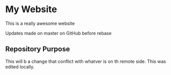 # My Website

This is a really awesome website

Updates made on master on GitHub before rebase

## Repository Purpose

This will b a change that conflict
with whatver is on th remote side.
This was edited locally.